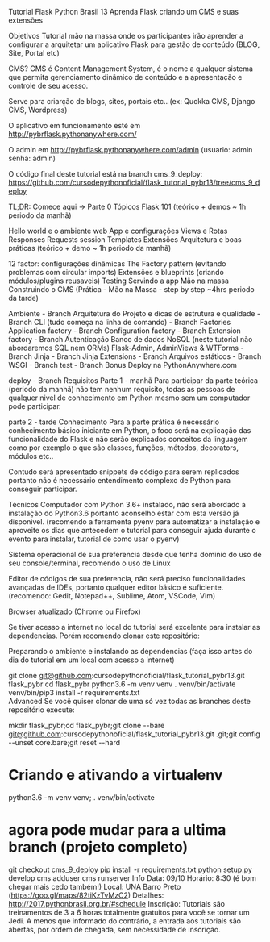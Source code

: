 Tutorial Flask Python Brasil 13
Aprenda Flask criando um CMS e suas extensões

Objetivos
Tutorial mão na massa onde os participantes irão aprender a configurar a arquitetar um aplicativo Flask para gestão de conteúdo (BLOG, Site, Portal etc)

CMS?
CMS é Content Management System, é o nome a qualquer sistema que permita gerenciamento dinâmico de conteúdo e a apresentação e controle de seu acesso.

Serve para criarção de blogs, sites, portais etc.. (ex: Quokka CMS, Django CMS, Wordpress)

O aplicativo em funcionamento esté em http://pybrflask.pythonanywhere.com/

O admin em http://pybrflask.pythonanywhere.com/admin (usuario: admin senha: admin)

O código final deste tutorial está na branch cms_9_deploy: https://github.com/cursodepythonoficial/flask_tutorial_pybr13/tree/cms_9_deploy

TL;DR: Comece aqui -> Parte 0
Tópicos
Flask 101
(teórico + demos ~ 1h periodo da manhã)

Hello world e o ambiente web
App e configurações
Views e Rotas
Responses
Requests
session
Templates
Extensões
Arquitetura e boas práticas
(teórico + demo ~ 1h periodo da manhã)

12 factor: configurações dinâmicas
The Factory pattern
(evitando problemas com circular imports)
Extensões e blueprints
(criando módulos/plugins reusaveis)
Testing
Servindo a app
Mão na massa
Construindo o CMS
(Prática - Mão na Massa - step by step ~4hrs periodo da tarde)

Ambiente - Branch
Arquitetura do Projeto e dicas de estrutura e qualidade - Branch
CLI (tudo começa na linha de comando) - Branch
Factories
Application factory - Branch
Configuration factory - Branch
Extension factory - Branch
Autenticação
Banco de dados NoSQL
(neste tutorial não abordaremos SQL nem ORMs)
Flask-Admin, AdminViews & WTForms - Branch
Jinja - Branch
Jinja Extensions - Branch
Arquivos estáticos - Branch
WSGI - Branch
test - Branch
Bonus Deploy na PythonAnywhere.com

deploy - Branch
Requisitos
Parte 1 - manhã
Para participar da parte teórica (periodo da manhã) não tem nenhum requisito, todas as pessoas de qualquer nivel de conhecimento em Python mesmo sem um computador pode participar.

parte 2 - tarde
Conhecimento
Para a parte prática é necessário conhecimento básico iniciante em Python, o foco será na explicação das funcionalidade do Flask e não serão explicados conceitos da linguagem como por exemplo o que são classes, funções, métodos, decorators, módulos etc..

Contudo será apresentado snippets de código para serem replicados portanto não é necessário entendimento complexo de Python para conseguir participar.

Técnicos
Computador com Python 3.6+ instalado, não será abordado a instalação do Python3.6 portanto aconselho estar com esta versão já disponivel. (recomendo a ferramenta pyenv para automatizar a instalação e aproveite os dias que antecedem o tutorial para conseguir ajuda durante o evento para instalar, tutorial de como usar o pyenv)

Sistema operacional de sua preferencia desde que tenha dominio do uso de seu console/terminal, recomendo o uso de Linux

Editor de códigos de sua preferencia, não será preciso funcionalidades avançadas de IDEs, portanto qualquer editor básico é suficiente. (recomendo: Gedit, Notepad++, Sublime, Atom, VSCode, Vim)

Browser atualizado (Chrome ou Firefox)

Se tiver acesso a internet no local do tutorial será excelente para instalar as dependencias. Porém recomendo clonar este repositório:

Preparando o ambiente e instalando as dependencias (faça isso antes do dia do tutorial em um local com acesso a internet)

git clone git@github.com:cursodepythonoficial/flask_tutorial_pybr13.git flask_pybr
cd flask_pybr
python3.6 -m venv venv
. venv/bin/activate
venv/bin/pip3 install -r requirements.txt  
Advanced
Se você quiser clonar de uma só vez todas as branches deste repositório execute:

mkdir flask_pybr;cd flask_pybr;git clone --bare git@github.com:cursodepythonoficial/flask_tutorial_pybr13.git .git;git config --unset core.bare;git reset --hard

# Criando e ativando a virtualenv
python3.6 -m venv venv; . venv/bin/activate

# agora pode mudar para a ultima branch (projeto completo)
git checkout cms_9_deploy
pip install -r requirements.txt
python setup.py develop
cms adduser
cms runserver
Info
Data: 09/10
Horário: 8:30 (é bom chegar mais cedo também!)
Local: UNA Barro Preto (https://goo.gl/maps/82tiKzTvMzC2)
Detalhes: http://2017.pythonbrasil.org.br/#schedule
Inscrição: Tutoriais são treinamentos de 3 a 6 horas totalmente gratuitos para você se tornar um Jedi. A menos que informado do contrário, a entrada aos tutoriais são abertas, por ordem de chegada, sem necessidade de inscrição.